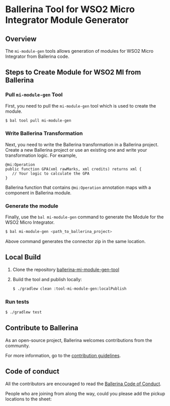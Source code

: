 # Ballerina Tool for WSO2 Micro Integrator Module Generator

## Overview

The `mi-module-gen` tools allows generation of modules for WSO2 Micro Integrator from Ballerina code.

## Steps to Create Module for WSO2 MI from Ballerina

### Pull `mi-module-gen` Tool

First, you need to pull the `mi-module-gen` tool which is used to create the module.

```bash
$ bal tool pull mi-module-gen
```

### Write Ballerina Transformation

Next, you need to write the Ballerina transformation in a Ballerina project. 
Create a new Ballerina project or use an existing one and write your transformation logic.
For example,

```
@mi:Operation
public function GPA(xml rawMarks, xml credits) returns xml {
   // Your logic to calculate the GPA
}
```

Ballerina function that contains `@mi:Operation` annotation maps with a component in Ballerina module.

### Generate the module

Finally, use the `bal mi-module-gen` command to generate the Module for the WSO2 Micro Integrator.

```bash
$ bal mi-module-gen <path_to_ballerina_project>
```

Above command generates the connector zip in the same location.

## Local Build

1. Clone the repository [ballerina-mi-module-gen-tool](https://github.com/wso2-extensions/ballerina-mi-module-gen-tool.git)

2. Build the tool and publish locally:

   ```bash
   $ ./gradlew clean :tool-mi-module-gen:localPublish
   ```

### Run tests

   ```bash
   $ ./gradlew test
   ```

## Contribute to Ballerina

As an open-source project, Ballerina welcomes contributions from the community.

For more information, go to the [contribution guidelines](https://github.com/ballerina-platform/ballerina-lang/blob/master/CONTRIBUTING.md).

## Code of conduct

All the contributors are encouraged to read the [Ballerina Code of Conduct](https://ballerina.io/code-of-conduct).

 People who are joining from along the way, could you please add the pickup locations to the sheet:
